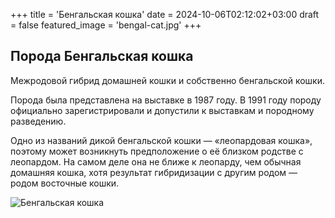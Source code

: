 +++
title = 'Бенгальская кошка'
date = 2024-10-06T02:12:02+03:00
draft = false
featured_image = 'bengal-cat.jpg'
+++
## Порода Бенгальская кошка

Межродовой гибрид домашней кошки и собственно бенгальской кошки.

Порода была представлена на выставке в 1987 году. В 1991 году породу официально зарегистрировали и допустили к выставкам и породному разведению.

Одно из названий дикой бенгальской кошки — «леопардовая кошка», поэтому может возникнуть предположение о её близком родстве с леопардом. На самом деле она не ближе к леопарду, чем обычная домашняя кошка, хотя результат гибридизации с другим родом — родом восточные кошки.

![Бенгальская кошка](https://i.pinimg.com/originals/a1/08/1e/a1081e84f931c80c0dbd8d3969092da1.jpg)